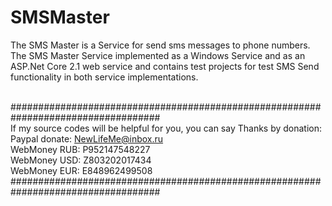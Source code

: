 # SMSMaster
The SMS Master is a Service for send sms messages to phone numbers. The SMS Master Service implemented as a Windows Service and as an ASP.Net Core 2.1 web service and contains test projects for test SMS Send functionality in both service implementations.

</br>###################################################################################</br>
If my source codes will be helpful for you, you can say Thanks by donation:</br>
   Paypal donate: NewLifeMe@inbox.ru                                         
   WebMoney RUB:  P952147548227                                              
   WebMoney USD:  Z803202017434                                              
   WebMoney EUR:  E848962499508                                              
###################################################################################
